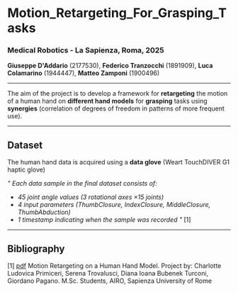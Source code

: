 # Motion_Retargeting_For_Grasping_Tasks
### Medical Robotics - La Sapienza, Roma, 2025
**Giuseppe D'Addario** (2177530), **Federico Tranzocchi** (1891909), 
**Luca Colamarino** (1944447), **Matteo Zamponi** (1900496)

---
The aim of the project is to develop a framework for **retargeting** the motion of a human hand on 
**different hand models** for **grasping** tasks using **synergies** (correlation of degrees of freedom in 
patterns of more frequent use).

---
## Dataset

The human hand data is acquired using a **data glove** (Weart TouchDIVER G1 haptic glove)

_" Each data sample in the final dataset consists of:_
- _45 joint angle values (3 rotational axes ×15 joints)_
- _4 input parameters (ThumbClosure, IndexClosure, MiddleClosure, ThumbAbduction)_
- _1 timestamp indicating when the sample was recorded "_ [1]

---
## Bibliography
[1] [pdf](docs/Motion_Retargeting_on_a_Human_Hand_Model.pdf) Motion Retargeting on a Human Hand Model. Project by: Charlotte Ludovica Primiceri, Serena Trovalusci, 
Diana Ioana Bubenek Turconi, Giordano Pagano. M.Sc. Students, AIRO, Sapienza University of Rome